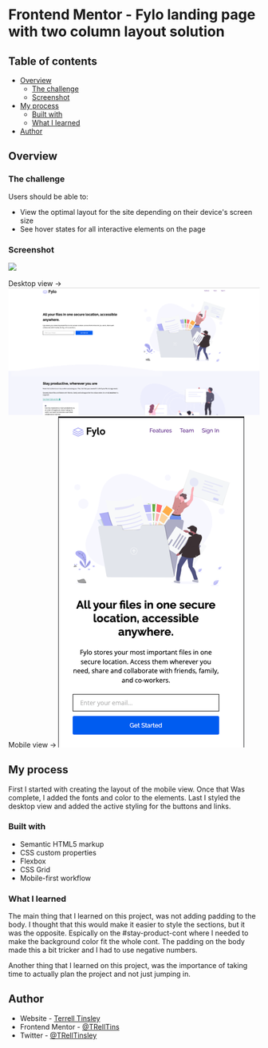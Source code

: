 # Frontend Mentor - Fylo landing page with two column layout solution

## Table of contents

- [Overview](#overview)
  - [The challenge](#the-challenge)
  - [Screenshot](#screenshot)
- [My process](#my-process)
  - [Built with](#built-with)
  - [What I learned](#what-i-learned)
- [Author](#author)

## Overview

### The challenge

Users should be able to:

- View the optimal layout for the site depending on their device's screen size
- See hover states for all interactive elements on the page

### Screenshot

![](./screenshot.jpg)

Desktop view -> ![](./screenshots/desktop.png) 
Mobile view -> ![](./screenshots/mobile.png)

## My process

First I started with creating the layout of the mobile view. Once that Was complete, I added the fonts and color to the elements. Last I styled the desktop view and added the active styling for the buttons and links. 

### Built with

- Semantic HTML5 markup
- CSS custom properties
- Flexbox
- CSS Grid
- Mobile-first workflow

### What I learned

The main thing that I learned on this project, was not adding padding to the body. I thought that this would make it easier to style the sections, but it was the opposite. Espically on the #stay-product-cont where I needed to make the background color fit the whole cont. The padding on the body made this a bit tricker and I had to use negative numbers. 

Another thing that I learned on this project, was the importance of taking time to actually plan the project and not just jumping in. 

## Author

- Website - [Terrell Tinsley](https://www.ttinsley.dev)
- Frontend Mentor - [@TRellTins](https://www.frontendmentor.io/profile/trelltins)
- Twitter - [@TRellTinsley](https://www.twitter.com/TRellTinsley)

